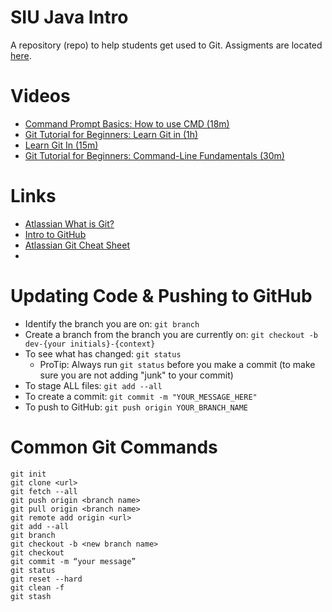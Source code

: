 # SIU Java Intro
A repository (repo) to help students get used to Git.  Assigments are located [here](assignments.md).

# Videos
- [Command Prompt Basics: How to use CMD (18m)](https://youtu.be/A3nwRCV-bTU)
- [Git Tutorial for Beginners: Learn Git in (1h)](https://youtu.be/8JJ101D3knE)
- [Learn Git In (15m)](https://youtu.be/USjZcfj8yxE)
- [Git Tutorial for Beginners: Command-Line Fundamentals (30m)](https://youtu.be/HVsySz-h9r4)

# Links
- [Atlassian What is Git?](https://www.atlassian.com/git/tutorials/what-is-git)
- [Intro to GitHub](./docs/Intro%20to%20GitHub.pptx)
- [Atlassian Git Cheat Sheet](./docs/SWTM-2088_Atlassian-Git-Cheatsheet.pdf)
- 
# Updating Code & Pushing to GitHub
- Identify the branch you are on: `git branch`
- Create a branch from the branch you are currently on: `git checkout -b dev-{your initials}-{context}`
- To see what has changed: `git status`
  - ProTip: Always run `git status` before you make a commit (to make sure you are not adding "junk" to your commit)
- To stage ALL files: `git add --all`
- To create a commit: `git commit -m "YOUR_MESSAGE_HERE"`
- To push to GitHub: `git push origin YOUR_BRANCH_NAME`

# Common Git Commands
```
git init
git clone <url>
git fetch --all
git push origin <branch name>
git pull origin <branch name>
git remote add origin <url>
git add --all
git branch
git checkout -b <new branch name>
git checkout
git commit -m “your message”
git status
git reset --hard
git clean -f
git stash
```

